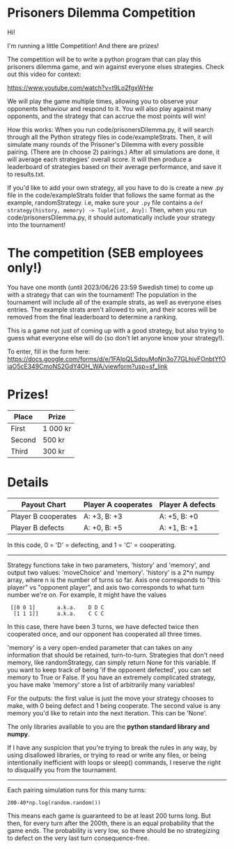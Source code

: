 # Prisoners Dilemma Competition

Hi!

I'm running a little Competition! And there are prizes!

The competition will be to write a python program that can play this prisoners dilemma game, and win against everyone elses strategies. Check out this video for context: 

https://www.youtube.com/watch?v=t9Lo2fgxWHw

We will play the game multiple times, allowing you to observe your opponents behaviour and respond to it. You will also play against many opponents, and the strategy that can accrue the most points will win!

How this works:
When you run code/prisonersDilemma.py, it will search through all the Python strategy files in code/exampleStrats. Then, it will simulate many rounds of the Prisoner's Dilemma with every possible pairing. (There are (n choose 2) pairings.) After all simulations are done, it will average each strategies' overall score. It will then produce a leaderboard of strategies based on their average performance, and save it to results.txt.

If you'd like to add your own strategy, all you have to do is create a new .py file in the code/exampleStrats folder that follows the same format as the example, randomStrategy. i.e, make sure your `.py` file contains a `def strategy(history, memory) -> Tuple[int, Any]:` Then, when you run code/prisonersDilemma.py, it should automatically include your strategy into the tournament!

# The competition (SEB employees only!)
You have one month (until 2023/06/26 23:59 Swedish time) to come up with a strategy that can win the tournament! The population in the tournament will
include all of the example strats, as well as everyone elses entries. The example strats aren't allowed to win, and their scores will be removed from the final leaderboard to determine a ranking.

This is a game not just of coming up with a good strategy, but also trying to guess what everyone else will do (so don't let anyone know your strategy!).

To enter, fill in the form here: https://docs.google.com/forms/d/e/1FAIpQLSdpuMoNn3o77GLhjvFOnbtYfOiaO5cE349CmoNS2GdY4OH_WA/viewform?usp=sf_link

# Prizes!

| Place | Prize |
| ------------- | ------------- |
| First  | 1 000 kr |
| Second  | 500 kr |
| Third  | 300 kr |

# Details
| Payout Chart  | Player A cooperates | Player A defects |
| ------------- | ------------- | ------------- |
| Player B cooperates  | A: +3, B: +3  | A: +5, B: +0  |
| Player B defects  | A: +0, B: +5  | A: +1, B: +1  |

In this code, 0 = 'D' = defecting, and 1 = 'C' = cooperating.

---

Strategy functions take in two parameters, 'history' and 'memory', and output two values: 'moveChoice' and 'memory'. 'history' is a 2\*n numpy array, where n is the number of turns so far. Axis one corresponds to "this player" vs "opponent player", and axis two corresponds to what turn number we're on.
For example, it might have the values
```
 [[0 0 1]       a.k.a.    D D C
  [1 1 1]]      a.k.a.    C C C
```
In this case, there have been 3 turns, we have defected twice then cooperated once, and our opponent has cooperated all three times.

'memory' is a very open-ended parameter that can takes on any information that should be retained, turn-to-turn. Strategies that don't need memory, like randomStrategy, can simply return None for this variable. If you want to keep track of being 'if the opponent defected', you can set memory to True or False. If you have an extremely complicated strategy, you have make 'memory' store a list of arbitrarily many variables!

For the outputs: the first value is just the move your strategy chooses to make, with 0 being defect and 1 being cooperate. The second value is any memory you'd like to retain into the next iteration. This can be 'None'.

The only libraries available to you are the **python standard library and numpy**.

If I have any suspicion that you're trying to break the rules in any way, by using disallowed libraries, or trying to read or write any files, or being intentionally inefficient with loops or sleep() commands, I reserve the right to disqualify you from the tournament.

---

Each pairing simulation runs for this many turns:
```
200-40*np.log(random.random())
```
This means each game is guaranteed to be at least 200 turns long. But then, for every turn after the 200th, there is an equal probability that the game ends. The probability is very low, so there should be no strategizing to defect on the very last turn consequence-free.
